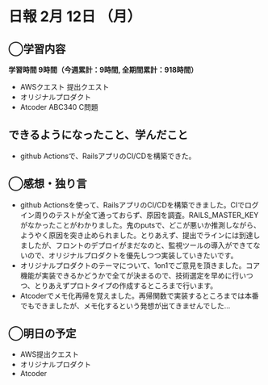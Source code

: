 # 日報  2月 12日 （月）

## ◯学習内容

**学習時間  9時間（今週累計：9時間, 全期間累計：918時間）**

- AWSクエスト 提出クエスト
- オリジナルプロダクト
- Atcoder ABC340 C問題

## できるようになったこと、学んだこと

- github Actionsで、RailsアプリのCI/CDを構築できた。

## ◯感想・独り言

- github Actionsを使って、RailsアプリのCI/CDを構築できました。CIでログイン周りのテストが全て通っておらず、原因を調査。RAILS_MASTER_KEYがなかったことがわかりました。鬼のputsで、どこが悪いか推測しながら、ようやく原因を突き止められました。とりあえず、提出でラインには到達しましたが、フロントのデプロイがまだなのと、監視ツールの導入ができてないので、オリジナルプロダクトを優先しつつ実装していきたいです。
- オリジナルプロダクトのテーマについて、1on1でご意見を頂きました。コア機能が実装できるかどうかで全てが決まるので、技術選定を早めに行いつつ、とりあえずプロトタイプの作成するところまで行います。
- Atcoderでメモ化再帰を覚えました。再帰関数で実装するところまでは本番でもできましたが、メモ化するという発想が出てきませんでした...

## ◯明日の予定

- AWS提出クエスト
- オリジナルプロダクト
- Atcoder
